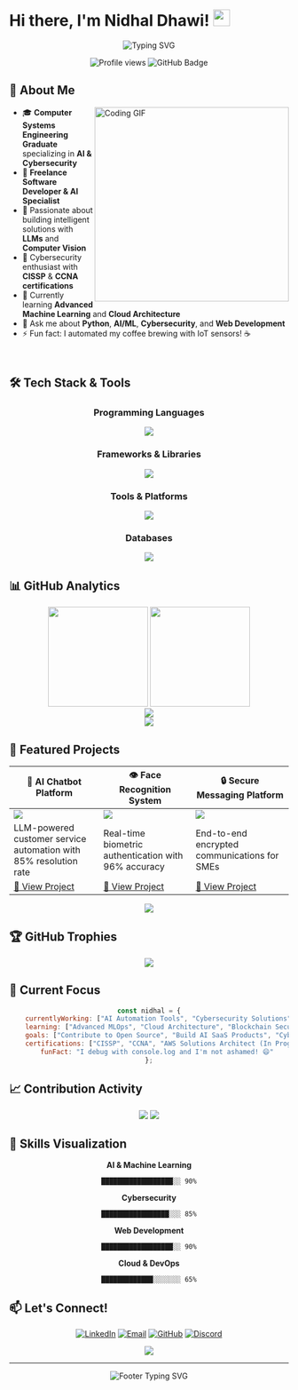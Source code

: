 # Hi there, I'm Nidhal Dhawi! <img src="https://raw.githubusercontent.com/MartinHeinz/MartinHeinz/master/wave.gif" width="30px" height="30px" />

<div align="center">
  <img src="https://readme-typing-svg.herokuapp.com?font=Fira+Code&weight=600&size=28&pause=1000&color=36BCF7&center=true&vCenter=true&random=false&width=600&lines=Computer+Systems+Engineer;AI+%26+Cybersecurity+Specialist;Freelance+Developer;LLM+%26+Computer+Vision+Enthusiast" alt="Typing SVG" />
</div>

<p align="center">
  <img src="https://komarev.com/ghpvc/?username=Nidhaldhawi&label=Profile%20views&color=36BCF7&style=flat" alt="Profile views" />
  <img src="https://img.shields.io/github/followers/Nidhaldhawi?label=Followers&style=social" alt="GitHub Badge">
</p>

## 🚀 About Me

<img align="right" alt="Coding GIF" width="350" src="https://raw.githubusercontent.com/AbhishekMaira10/AbhishekMaira10/master/Resources/coding_gif.gif">

- 🎓 **Computer Systems Engineering Graduate** specializing in **AI & Cybersecurity**
- 💼 **Freelance Software Developer & AI Specialist** 
- 🤖 Passionate about building intelligent solutions with **LLMs** and **Computer Vision**
- 🔐 Cybersecurity enthusiast with **CISSP** & **CCNA certifications**
- 🌱 Currently learning **Advanced Machine Learning** and **Cloud Architecture**
- 💬 Ask me about **Python**, **AI/ML**, **Cybersecurity**, and **Web Development**
- ⚡ Fun fact: I automated my coffee brewing with IoT sensors! ☕

<br clear="right"/>

## 🛠️ Tech Stack & Tools

<div align="center">

### Programming Languages
<img src="https://skillicons.dev/icons?i=python,javascript,java,html,css,sql" />

### Frameworks & Libraries
<img src="https://skillicons.dev/icons?i=react,flask,django,bootstrap,tensorflow,opencv" />

### Tools & Platforms
<img src="https://skillicons.dev/icons?i=docker,aws,git,github,linux,vscode" />

### Databases
<img src="https://skillicons.dev/icons?i=mysql,postgresql,mongodb" />

</div>

## 📊 GitHub Analytics

<div align="center">
  
<img height="180em" src="https://github-readme-stats.vercel.app/api?username=Nidhaldhawi&show_icons=true&count_private=true&hide_border=true&title_color=36BCF7&icon_color=36BCF7&text_color=c9d1d9&bg_color=0d1117" />
<img height="180em" src="https://github-readme-stats.vercel.app/api/top-langs/?username=Nidhaldhawi&layout=compact&hide_border=true&title_color=36BCF7&text_color=c9d1d9&bg_color=0d1117" />

</div>

<div align="center">
  <img src="https://github-readme-streak-stats.herokuapp.com/?user=Nidhaldhawi&theme=dark&hide_border=true&stroke=36BCF7&ring=36BCF7&fire=36BCF7&currStreakLabel=36BCF7" />
</div>

<div align="center">
  <img src="https://github-readme-activity-graph.vercel.app/graph?username=Nidhaldhawi&theme=react-dark&hide_border=true&area=true&color=36BCF7" />
</div>

## 🌟 Featured Projects

<div align="center">

| 🤖 AI Chatbot Platform | 👁️ Face Recognition System | 🔒 Secure Messaging Platform |
|---|---|---|
| <img src="https://via.placeholder.com/300x200/36BCF7/ffffff?text=AI+Chatbot" /> | <img src="https://via.placeholder.com/300x200/36BCF7/ffffff?text=Face+Recognition" /> | <img src="https://via.placeholder.com/300x200/36BCF7/ffffff?text=Secure+Messaging" /> |
| LLM-powered customer service automation with 85% resolution rate | Real-time biometric authentication with 96% accuracy | End-to-end encrypted communications for SMEs |
| [🔗 View Project](#) | [🔗 View Project](#) | [🔗 View Project](#) |

</div>

<div align="center">
  <a href="https://github.com/Nidhaldhawi?tab=repositories">
    <img src="https://img.shields.io/badge/View%20All%20Projects-36BCF7?style=for-the-badge&logo=github&logoColor=white" />
  </a>
</div>

## 🏆 GitHub Trophies

<div align="center">
  <img src="https://github-profile-trophy.vercel.app/?username=Nidhaldhawi&theme=discord&no-frame=true&row=1&column=6" />
</div>

## 🎯 Current Focus

<div align="center">

```javascript
const nidhal = {
    currentlyWorking: ["AI Automation Tools", "Cybersecurity Solutions"],
    learning: ["Advanced MLOps", "Cloud Architecture", "Blockchain Security"],
    goals: ["Contribute to Open Source", "Build AI SaaS Products", "Cybersecurity Consulting"],
    certifications: ["CISSP", "CCNA", "AWS Solutions Architect (In Progress)"],
    funFact: "I debug with console.log and I'm not ashamed! 😄"
};
```

</div>

## 📈 Contribution Activity

<div align="center">
  <img src="https://github-readme-stats.vercel.app/api/pin/?username=Nidhaldhawi&repo=ai-chatbot-platform&theme=dark&hide_border=true&title_color=36BCF7&text_color=c9d1d9&bg_color=0d1117" />
  <img src="https://github-readme-stats.vercel.app/api/pin/?username=Nidhaldhawi&repo=face-recognition-system&theme=dark&hide_border=true&title_color=36BCF7&text_color=c9d1d9&bg_color=0d1117" />
</div>

## 🎨 Skills Visualization

<div align="center">

**AI & Machine Learning**
```
██████████████████░░ 90%
```

**Cybersecurity**
```
█████████████████░░░ 85%
```

**Web Development**
```
██████████████████░░ 90%
```

**Cloud & DevOps**
```
█████████████░░░░░░░ 65%
```

</div>

## 📫 Let's Connect!

<div align="center">

[![LinkedIn](https://img.shields.io/badge/LinkedIn-0077B5?style=for-the-badge&logo=linkedin&logoColor=white)](https://www.linkedin.com/in/nidhal-dhawi-552b89240/)
[![Email](https://img.shields.io/badge/Email-D14836?style=for-the-badge&logo=gmail&logoColor=white)](mailto:nidhaldhawi01@gmail.com)
[![GitHub](https://img.shields.io/badge/GitHub-100000?style=for-the-badge&logo=github&logoColor=white)](https://github.com/Nidhaldhawi)
[![Discord](https://img.shields.io/badge/Discord-7289DA?style=for-the-badge&logo=discord&logoColor=white)](https://discord.gg/your-discord)

</div>

<div align="center">
  <img src="https://capsule-render.vercel.app/api?type=waving&color=36BCF7&height=100&section=footer" />
</div>

---

<div align="center">
  <img src="https://readme-typing-svg.herokuapp.com?font=Fira+Code&size=22&pause=1000&color=36BCF7&center=true&vCenter=true&random=false&width=600&lines=Thanks+for+visiting+my+profile!+%F0%9F%99%8F;Let's+build+something+amazing+together!+%F0%9F%9A%80;Always+learning%2C+always+growing+%F0%9F%8C%B1" alt="Footer Typing SVG" />
</div>